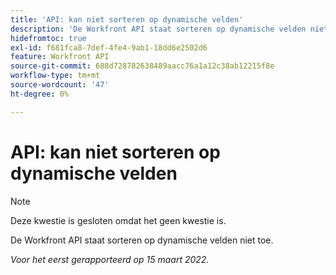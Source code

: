 ```yaml
---
title: 'API: kan niet sorteren op dynamische velden'
description: 'De Workfront API staat sorteren op dynamische velden niet toe. '
hidefromtoc: true
exl-id: f681fca8-7def-4fe4-9ab1-18dd6e2502d6
feature: Workfront API
source-git-commit: 688d728782638489aacc76a1a12c38ab12215f8e
workflow-type: tm+mt
source-wordcount: '47'
ht-degree: 0%

---
```


# API: kan niet sorteren op dynamische velden

<!--Requested article: Article exists to let people know they can't do this.-->

>[!NOTE]
>
>Deze kwestie is gesloten omdat het geen kwestie is.

De Workfront API staat sorteren op dynamische velden niet toe.

_Voor het eerst gerapporteerd op 15 maart 2022._
